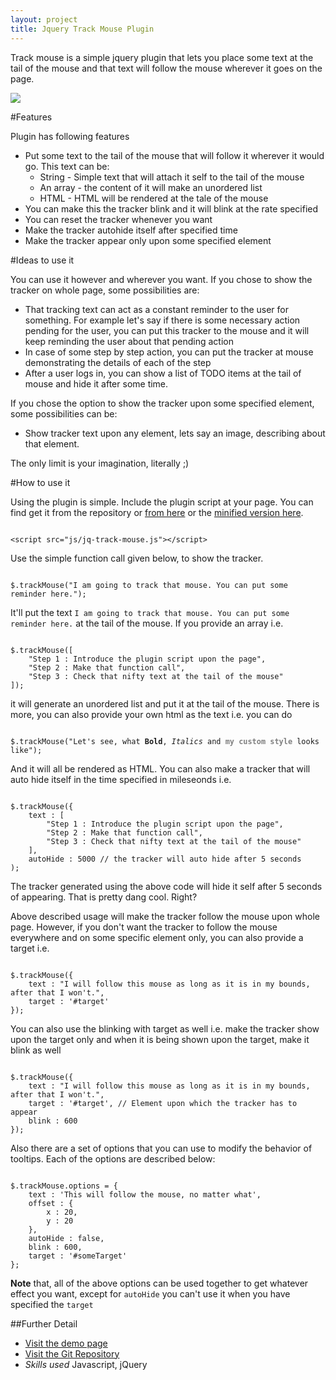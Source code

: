 ```yaml
---
layout: project
title: Jquery Track Mouse Plugin
---
```


Track mouse is a simple jquery plugin that lets you place some text at the tail of the mouse and that text will follow the mouse wherever it goes on the page.

<img src="http://i.imgur.com/3MfNC0k.png" />

#Features

Plugin has following features
- Put some text to the tail of the mouse that will follow it wherever it would go. This text can be:
    - String - Simple text that will attach it self to the tail of the mouse
    - An array - the content of it will make an unordered list
    - HTML - HTML will be rendered at the tale of the mouse
- You can make this the tracker blink and it will blink at the rate specified
- You can reset the tracker whenever you want
- Make the tracker autohide itself after specified time
- Make the tracker appear only upon some specified element

#Ideas to use it

You can use it however and wherever you want. If you chose to show the tracker on whole page, some possibilities are:

  - That tracking text can act as a constant reminder to the user for something. For example let's say if there is some necessary action pending for the user, you can put this tracker to the mouse and it will keep reminding the user about that pending action
  - In case of some step by step action, you can put the tracker at mouse demonstrating the details of each of the step
  - After a user logs in, you can show a list of TODO items at the tail of mouse and hide it after some time.

If you chose the option to show the tracker upon some specified element, some possibilities can be:

  - Show tracker text upon any element, lets say an image, describing about that element.

The only limit is your imagination, literally ;)
  
#How to use it

Using the plugin is simple. Include the plugin script at your page. You can find get it from the repository or <a href="https://raw.githubusercontent.com/kamranahmedse/jq-track-mouse/master/jq-track-mouse.js">from here</a> or the <a href="https://raw.githubusercontent.com/kamranahmedse/jq-track-mouse/master/jq-track-mouse.min.js">minified version here</a>.

<pre><code class="html">
&lt;script src="js/jq-track-mouse.js"&gt;&lt;/script&gt;
</code></pre>

Use the simple function call given below, to show the tracker.

<pre><code class="javascript">
$.trackMouse("I am going to track that mouse. You can put some reminder here.");
</code></pre>

It'll put the text `I am going to track that mouse. You can put some reminder here.` at the tail of the mouse. If you provide an array i.e.

<pre><code class="javascript">
$.trackMouse([
    "Step 1 : Introduce the plugin script upon the page",
    "Step 2 : Make that function call",
    "Step 3 : Check that nifty text at the tail of the mouse"
]);
</code></pre>

it will generate an unordered list and put it at the tail of the mouse. There is more, you can also provide your own html as the text i.e. you can do

<pre><code class="javascript">
$.trackMouse("Let's see, what <strong>Bold</strong>, <em>Italics</em> and <span style='font-weight: bold; color: grey;'>my custom style</span> looks like");
</code></pre>

And it will all be rendered as HTML. You can also make a tracker that will auto hide itself in the time specified in mileseonds i.e.

<pre><code class="javascript">
$.trackMouse({
    text : [
        "Step 1 : Introduce the plugin script upon the page",
        "Step 2 : Make that function call",
        "Step 3 : Check that nifty text at the tail of the mouse"
    ],
    autoHide : 5000 // the tracker will auto hide after 5 seconds
);
</code></pre>

The tracker generated using the above code will hide it self after 5 seconds of appearing. That is pretty dang cool. Right?

Above described usage will make the tracker follow the mouse upon whole page. However, if you don't want the tracker to follow the mouse everywhere and on some specific element only, you can also provide a target i.e.

<pre><code class="javascript">
$.trackMouse({
    text : "I will follow this mouse as long as it is in my bounds, after that I won't.",
    target : '#target'
});
</code></pre>

You can also use the blinking with target as well i.e. make the tracker show upon the target only and when it is being shown upon the target, make it blink as well

<pre><code class="javascript">
$.trackMouse({
    text : "I will follow this mouse as long as it is in my bounds, after that I won't.",
    target : '#target', // Element upon which the tracker has to appear
    blink : 600
});
</code></pre>

Also there are a set of options that you can use to modify the behavior of tooltips. Each of the options are described below:

<pre><code class="javascript">
$.trackMouse.options = {
    text : 'This will follow the mouse, no matter what',
    offset : {
        x : 20,
        y : 20 
    },
    autoHide : false,
    blink : 600,
    target : '#someTarget'
};
</code></pre>

**Note** that, all of the above options can be used together to get whatever effect you want, except for `autoHide` you can't use it when you have specified the `target`

##Further Detail

* [Visit the demo page ](http://kamranahmedse.github.io/jq-track-mouse)
* [Visit the Git Repository](https://github.com/kamranahmedse/jq-track-mouse)
* *Skills used* Javascript, jQuery
